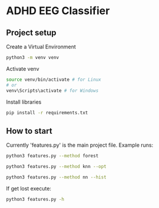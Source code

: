 # ADHD EEG Classifier

## Project setup

Create a Virtual Environment

```bash
python3 -m venv venv
```

Activate venv

```bash
source venv/bin/activate # for Linux
# or 
venv\Scripts\activate # for Windows
```

Install libraries

```bash
pip install -r requirements.txt
```

## How to start

Currently 'features.py' is the main project file. Example runs:

```bash
python3 features.py --method forest
```

```bash
python3 features.py --method knn --opt
```

```bash
python3 features.py --method nn --hist
```

If get lost execute:
```bash
python3 features.py -h
```


